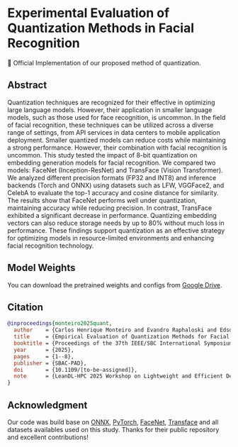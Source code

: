 # Experimental Evaluation of Quantization Methods in Facial Recognition


📌 Official Implementation of our proposed method of quantization.

## Abstract
Quantization techniques are recognized for their effective in optimizing large language models. However, their application in smaller language models, such as those used for face recognition, is uncommon. In the field of facial recognition, these techniques can be utilized across a diverse range of settings, from API services in data centers to mobile application deployment. Smaller quantized models can reduce costs while maintaining a strong performance. However, their combination with facial recognition is uncommon. This study tested the impact of 8-bit quantization on embedding generation models for facial recognition. We compared two models: FaceNet (Inception-ResNet) and TransFace (Vision Transformer). We analyzed different precision formats (FP32 and INT8) and inference backends (Torch and ONNX) using datasets such as LFW, VGGFace2, and CelebA to evaluate the top-1 accuracy and cosine distance for similarity. The results show that FaceNet performs well under quantization, maintaining accuracy while reducing precision. In contrast, TransFace exhibited a significant decrease in performance. Quantizing embedding vectors can also reduce storage needs by up to 80% without much loss in performance. These findings support quantization as an effective strategy for optimizing models in resource-limited environments and enhancing facial recognition technology.


## Model Weights
You can download the pretrained weights and configs from [Google Drive](https://drive.google.com/drive/folders/1Cn_-LrrGdaIa4MIAlCQGmBorWmFz0yLX?usp=sharing).
 
## Citation

```bibtex 
@inproceedings{monteiro2025quant,
  author    = {Carlos Henrique Monteiro and Evandro Raphaloski and Edson Takashi Matsubara},
  title     = {Empirical Evaluation of Quantization Methods for Facial Recognition Models},
  booktitle = {Proceedings of the 37th IEEE/SBC International Symposium on Computer Architecture and High Performance Computing},
  year      = {2025},
  pages     = {1--8},
  publisher = {SBAC-PAD},
  doi       = {10.1109/[to-be-assigned]},
  note      = {LeanDL-HPC 2025 Workshop on Lightweight and Efficient Deep Learning in HPC Environments}
}
```

## Acknowledgment
Our code was build base on [ONNX](https://github.com/onnx/onnx.git), [PyTorch](https://github.com/pytorch/pytorch.git), [FaceNet](https://github.com/timesler/facenet-pytorch.git), [Transface](https://github.com/DanJun6737/TransFace.git) and all datasets availables used on this study. Thanks for their public repository and excellent contributions!

